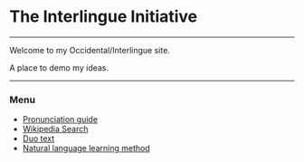 # The Interlingue Initiative 

---

Welcome to my Occidental/Interlingue site. 

A place to demo my ideas.

---

### Menu

* [Pronunciation guide](/pronunciation)
* [Wikipedia Search](/wikipedia-search)
* [Duo text](/duo-text)
* [Natural language learning method](/nature-method)
